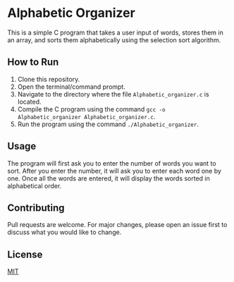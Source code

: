 # Alphabetic Organizer

This is a simple C program that takes a user input of words, stores them in an array, and sorts them alphabetically using the selection sort algorithm.

## How to Run

1. Clone this repository.
2. Open the terminal/command prompt.
3. Navigate to the directory where the file `Alphabetic_organizer.c` is located.
4. Compile the C program using the command `gcc -o Alphabetic_organizer Alphabetic_organizer.c`.
5. Run the program using the command `./Alphabetic_organizer`.

## Usage

The program will first ask you to enter the number of words you want to sort. After you enter the number, it will ask you to enter each word one by one. Once all the words are entered, it will display the words sorted in alphabetical order.

## Contributing

Pull requests are welcome. For major changes, please open an issue first to discuss what you would like to change.

## License

[MIT](https://choosealicense.com/licenses/mit/)
